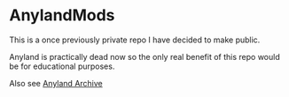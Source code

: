 # AnylandMods

This is a once previously private repo I have decided to make public.

Anyland is practically dead now so the only real benefit of this repo would be for educational purposes.

Also see [Anyland Archive](https://github.com/Zetaphor/anyland-archive)

